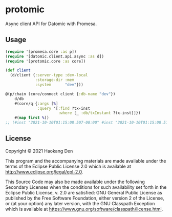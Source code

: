 # protomic

Async client API for Datomic with Promesa.

## Usage

```clj
(require '[promesa.core :as p])
(require '[datomic.client.api.async :as d])
(require '[protomic.core :as core])

(def client
  (d/client {:server-type :dev-local
             :storage-dir :mem
             :system      "dev"}))

@(p/chain (core/connect client {:db-name "dev"})
    d/db
    #(core/q {:args [%]
              :query '[:find ?tx-inst
                       :where [_ :db/txInstant ?tx-inst]]})
    #(map first %))
;; (#inst "2021-10-10T01:15:08.507-00:00" #inst "2021-10-10T01:15:08.517-00:00" #inst "1970-01-01T00:00:00.000-00:00")
```

## License

Copyright © 2021 Haokang Den

This program and the accompanying materials are made available under the
terms of the Eclipse Public License 2.0 which is available at
http://www.eclipse.org/legal/epl-2.0.

This Source Code may also be made available under the following Secondary
Licenses when the conditions for such availability set forth in the Eclipse
Public License, v. 2.0 are satisfied: GNU General Public License as published by
the Free Software Foundation, either version 2 of the License, or (at your
option) any later version, with the GNU Classpath Exception which is available
at https://www.gnu.org/software/classpath/license.html.
